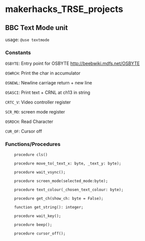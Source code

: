# makerhacks_TRSE_projects

## BBC Text Mode unit

usage:
```@use textmode```

### Constants

```OSBYTE```: Entry point for OSBYTE http://beebwiki.mdfs.net/OSBYTE

```OSWRCH```: Print the char in accumulator 

```OSNEWL```: Newline carriage return + new line

```OSASCI```: Print text + CRNL at ch13 in string

```CRTC_V```: Video controller register

```SCR_MO```: screen mode register 

```OSRDCH```: Read Character

```CUR_OF```: Cursor off

### Functions/Procedures
```
	procedure cls()

	procedure move_to(_text_x: byte, _text_y: byte);

	procedure wait_vsync();

	procedure screen_mode(selected_mode:byte);

	procedure text_colour(_chosen_text_colour: byte);

	procedure get_ch(show_ch: byte = False);

	function get_string(): integer;

	procedure wait_key();

	procedure beep();

	procedure cursor_off();
```
